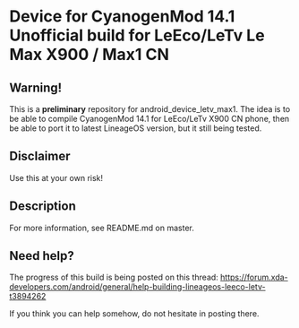# Device for CyanogenMod 14.1 Unofficial build for LeEco/LeTv Le Max X900 / Max1 CN

## Warning!

This is a **preliminary** repository for android_device_letv_max1. The idea is to be able to compile CyanogenMod 14.1 for LeEco/LeTv X900 CN phone, then be able to port it to latest LineageOS version, but it still being tested.

## Disclaimer

Use this at your own risk!

## Description

For more information, see README.md on master.

## Need help?

The progress of this build is being posted on this thread: https://forum.xda-developers.com/android/general/help-building-lineageos-leeco-letv-t3894262

If you think you can help somehow, do not hesitate in posting there.
